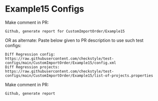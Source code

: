 # Example15 Configs
Make comment in PR:
```
Github, generate report for CustomImportOrder/Example15
```
OR as alternate:
Paste below given to PR description to use such test configs:
```
Diff Regression config: https://raw.githubusercontent.com/checkstyle/test-configs/main/CustomImportOrder/Example15/config.xml
Diff Regression projects: https://raw.githubusercontent.com/checkstyle/test-configs/main/CustomImportOrder/Example15/list-of-projects.properties
```
Make comment in PR:
```
Github, generate report
```
